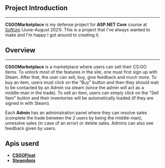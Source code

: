 ## Project Introduction
***
**CSGOMarketplace** is my defense project for **ASP.NET Core** course at [SoftUni](https://softuni.bg/ "SoftUni") (June-August 2021). This is a project that I've always wanted to make and I'm happy I got around to creating it.

## Overview
***
**CSGOMarketplace** is a marketplace where users can sell their CS:GO items. To unlock most of the features in the site, one must first sign up with Steam. After that, the user can sell, buy, give feedback and much more. To buy an item, users must click on the "Buy" button and then they should wait to be contacted by an Admin via steam (since the admin will act as a middle-man in the trade). To sell an item, users can simply click on the "Sell Item" button and their inventories will be automatically loaded (if they are signed in with Steam).
<br />

Each **Admin** has an administration panel where they can resolve sales (complete the trade between the 2 users by being the middle-man), unresolve sales (in case of an error) or delete sales. Admins can also see feedback given by users.



## Apis userd
- **[CSGOFloat](https://github.com/csgofloat/CSGOFloat-Inspect)**
- **[SteamApis](https://steamapis.com/)** 
<br />
